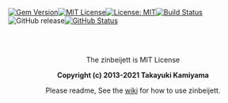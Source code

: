 [![Gem Version](https://badge.fury.io/rb/zinbeijett.svg)](http://badge.fury.io/rb/zinbeijett)[![MIT License](http://img.shields.io/badge/license-MIT-blue.svg?style=flat)](LICENSE)[![License: MIT](https://img.shields.io/badge/License-MIT-yellow.svg)](https://opensource.org/licenses/MIT)[![Build Status](https://travis-ci.org/takkii/zinbeijett.svg?branch=main)](https://travis-ci.org/takkii/zinbeijett)![GitHub release](https://img.shields.io/github/release/takkii/zinbeijett.svg?style=flat)[![GitHub Status](https://img.shields.io/github/last-commit/takkii/zinbeijett.svg?style=flat)](GitHub)

<br /><br />

<div align="center">
  <p> The zinbeijett is MIT License </p>
  <b> Copyright (c) 2013-2021 Takayuki Kamiyama </b>
  <p> Please readme, See the <a href="https://github.com/takkii/zinbeijett/wiki/%E4%BB%95%E6%A7%98">wiki</a> for how to use zinbeijett. </p>
</div>

<br />

